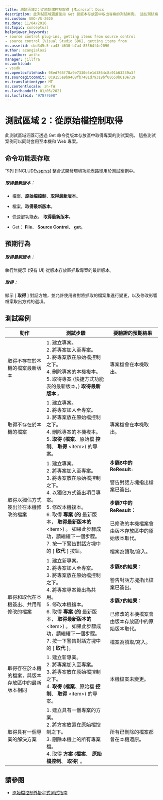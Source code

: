 ```yaml
---
title: 測試區域2：從原始檔控制取得 |Microsoft Docs
description: 此測試區域涵蓋使用 Get 從版本存放區中取出專案的測試案例。 這些測試案例可以同時套用至本機和 Web 專案。
ms.custom: SEO-VS-2020
ms.date: 11/04/2016
ms.topic: conceptual
helpviewer_keywords:
- source control plug-ins, getting items from source control
- source control [Visual Studio SDK], getting items from
ms.assetid: cbd345c5-ca43-4630-b7a4-85564f4e2090
author: acangialosi
ms.author: anthc
manager: jillfra
ms.workload:
- vssdk
ms.openlocfilehash: 98ed765f78a9e7330e5e1d3864c8a91b63239a3f
ms.sourcegitcommit: 0c9155e9b9408fb7481d79319bf08650b610e719
ms.translationtype: MT
ms.contentlocale: zh-TW
ms.lasthandoff: 01/05/2021
ms.locfileid: "97877698"
---
```

# <a name="test-area-2-get-from-source-control"></a>測試區域 2：從原始檔控制取得
此測試區域涵蓋可透過 Get 命令從版本存放區中取得專案的測試案例。 這些測試案例可以同時套用至本機和 Web 專案。

## <a name="command-menu-access"></a>命令功能表存取
 下列 [!INCLUDE[vsprvs](../../code-quality/includes/vsprvs_md.md)] 整合式開發環境功能表路徑用於測試案例中。

##### <a name="get-latest-version"></a>取得最新版本：

- 檔案、**原始檔控制**、**取得最新版本**。

- 檔案，**取得最新版本**。

- 快速鍵功能表， **取得最新版本**。

- Get： **File**、 **Source Control**、 **get**。

## <a name="expected-behavior"></a>預期行為

##### <a name="get-latest-version"></a>取得最新版本：
 執行無提示 (沒有 UI) 從版本存放區抓取專案的最新版本。

##### <a name="get"></a>取得：
 顯示 [ **取得** ] 對話方塊，並允許使用者對將抓取的檔案集進行變更，以及修改影響檔案取出方式的選項。

## <a name="test-cases"></a>測試案例

|動作|測試步驟|要驗證的預期結果|
|------------|----------------|--------------------------------|
|取得不存在於本機的檔案最新版本|1. 建立專案。<br />2. 將專案加入至專案。<br />3. 將專案放在原始檔控制之下。<br />4. 刪除專案的本機複本。<br />5. 取得專案 (快捷方式功能表的最新版本，) **取得最新版本** 。|專案檔會在本機取出。|
|取得不存在於本機的檔案|1. 建立專案。<br />2. 將專案加入至專案。<br />3. 將專案放在原始檔控制之下。<br />4. 刪除專案的本機複本。<br />5. **取得 (檔案**、原始檔 **控制**、 **取得** \<item>) 的專案。|專案檔會在本機取出。|
|取得以獨佔方式簽出並在本機修改的檔案|1. 建立專案。<br />2. 將專案加入至專案。<br />3. 將專案放在原始檔控制之下。<br />4. 以獨佔方式簽出項目專案。<br />5. 修改本機複本。<br />6. 取得 **專案 (的** 最新版本， **取得最新版本的** \<item>) 。 如果此步驟成功，請繼續下一個步驟。<br />7. 按一下警告對話方塊中的 [ **取代** ] 按鈕。|**步驟6中的 ReResult**`:`<br /><br /> 警告對話方塊指出檔案已簽出。<br /><br /> **步驟7中的 ReResult：**<br /><br /> 已修改的本機檔案會由版本存放區中的原始版本取代。<br /><br /> 檔案為讀取/寫入。|
|取得和取代在本機簽出、共用和修改的檔案|1. 建立新專案。<br />2. 將專案加入至專案。<br />3. 將專案放在原始檔控制之下。<br />4. 將專案專案簽出為共用。<br />5. 修改本機複本。<br />6. 取得 **專案 (的** 最新版本， **取得最新版本的** \<item>) 。 如果此步驟成功，請繼續下一個步驟。<br />7. 按一下警告對話方塊中的 [ **取代** ]。|**步驟6的結果：**<br /><br /> 警告對話方塊指出檔案已簽出。<br /><br /> **步驟7的結果：**<br /><br /> 已修改的本機檔案會由版本存放區中的原始版本取代。<br /><br /> 檔案為讀取/寫入。|
|取得存在於本機的檔案，與版本存放區中的最新版本相同|1. 建立新專案。<br />2. 將專案加入至專案。<br />3. 將專案放在原始檔控制之下。<br />4. **取得 (檔案**、原始檔 **控制**、 **取得** \<item>) 的專案。|本機檔案未變更。|
|取得具有一個專案的解決方案|1. 建立具有一個專案的方案。<br />2. 將方案放置在原始檔控制之下。<br />3. 刪除本機上的所有專案檔。<br />4. 取得 **方案 (檔案**、 **原始檔控制**、 **取得**) 。|所有已刪除的檔案都會在本機還原。|

## <a name="see-also"></a>請參閱
- [原始檔控制外掛程式測試指南](../../extensibility/internals/test-guide-for-source-control-plug-ins.md)
